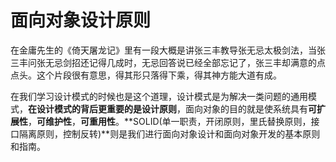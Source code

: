 # 面向对象设计原则
在金庸先生的《倚天屠龙记》里有一段大概是讲张三丰教导张无忌太极剑法，当张三丰问张无忌剑招还记得几成时，无忌回答说已经全部忘记了，张三丰却满意的点点头。这个片段很有意思，得其形只落得下乘，得其神方能大道有成。

在我们学习设计模式的时候也是这个道理，设计模式是为解决一类问题的通用模式，**在设计模式的背后更重要的是设计原则**，面向对象的目的就是使系统具有**可扩展性**，**可维护性**，**可重用性**。**SOLID(单一职责，开闭原则，里氏替换原则，接口隔离原则，控制反转)**则是我们进行面向对象设计和面向对象开发的基本原则和指南。


